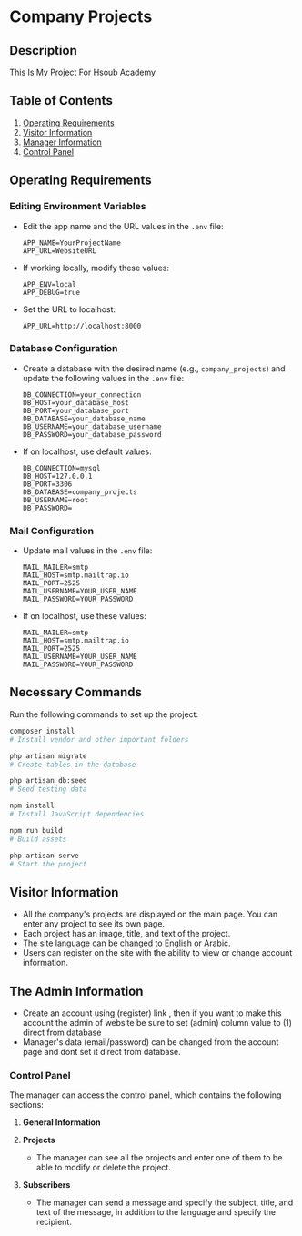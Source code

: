 # Company Projects

## Description

This Is My Project For Hsoub Academy

## Table of Contents

1. [Operating Requirements](#operating-requirements)
2. [Visitor Information](#visitor-information)
3. [Manager Information](#manager-information)
4. [Control Panel](#control-panel)

## Operating Requirements

### Editing Environment Variables

- Edit the app name and the URL values in the `.env` file:
    ```plaintext
    APP_NAME=YourProjectName
    APP_URL=WebsiteURL
    ```
- If working locally, modify these values:
    ```plaintext
    APP_ENV=local
    APP_DEBUG=true
    ```
- Set the URL to localhost:
    ```plaintext
    APP_URL=http://localhost:8000
    ```

### Database Configuration

- Create a database with the desired name (e.g., `company_projects`) and update the following values in the `.env` file:
    ```plaintext
    DB_CONNECTION=your_connection
    DB_HOST=your_database_host
    DB_PORT=your_database_port
    DB_DATABASE=your_database_name
    DB_USERNAME=your_database_username
    DB_PASSWORD=your_database_password
    ```
- If on localhost, use default values:
    ```plaintext
    DB_CONNECTION=mysql
    DB_HOST=127.0.0.1
    DB_PORT=3306
    DB_DATABASE=company_projects
    DB_USERNAME=root
    DB_PASSWORD=
    ```

### Mail Configuration

- Update mail values in the `.env` file:
    ```plaintext
    MAIL_MAILER=smtp
    MAIL_HOST=smtp.mailtrap.io
    MAIL_PORT=2525
    MAIL_USERNAME=YOUR_USER_NAME
    MAIL_PASSWORD=YOUR_PASSWORD
    ```
- If on localhost, use these values:
    ```plaintext
    MAIL_MAILER=smtp
    MAIL_HOST=smtp.mailtrap.io
    MAIL_PORT=2525
    MAIL_USERNAME=YOUR_USER_NAME
    MAIL_PASSWORD=YOUR_PASSWORD
    ```

## Necessary Commands

Run the following commands to set up the project:

```bash
composer install
# Install vendor and other important folders

php artisan migrate
# Create tables in the database

php artisan db:seed
# Seed testing data

npm install
# Install JavaScript dependencies

npm run build
# Build assets

php artisan serve
# Start the project
```

## Visitor Information

- All the company's projects are displayed on the main page. You can enter any project to see its own page.
- Each project has an image, title, and text of the project.
- The site language can be changed to English or Arabic.
- Users can register on the site with the ability to view or change account information.

## The Admin Information

- Create an account using (register) link ,
  then if you want to make this account the admin of website
  be sure to set (admin) column value to (1) direct from database
- Manager's data (email/password) can be changed from the account page and dont set it direct from database.

### Control Panel

The manager can access the control panel, which contains the following sections:

1. **General Information**
   
2. **Projects**
   - The manager can see all the projects and enter one of them to be able to modify or delete the project.

3. **Subscribers**
   - The manager can send a message and specify the subject, title, and text of the message, in addition to the language and specify the recipient.
